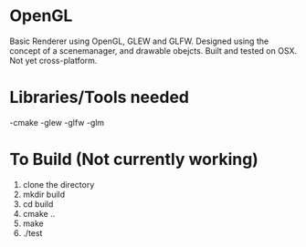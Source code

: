# OpenGL

Basic Renderer using OpenGL, GLEW and GLFW. Designed using the concept of a scenemanager, and drawable obejcts. Built and tested on OSX. Not yet cross-platform.

# Libraries/Tools needed

-cmake
-glew
-glfw
-glm


# To Build (Not currently working)

1. clone the directory
2. mkdir build
3. cd build
4. cmake .. 
5. make
6. ./test
